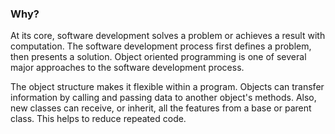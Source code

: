 ### Why?
At its core, software development solves a problem or achieves a result with computation. The software development process first defines a problem, then presents a solution. Object oriented programming is one of several major approaches to the software development process.

The object structure makes it flexible within a program. Objects can transfer information by calling and passing data to another object's methods. Also, new classes can receive, or inherit, all the features from a base or parent class. This helps to reduce repeated code.